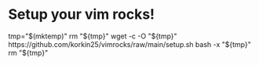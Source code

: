 # Setup your vim rocks!
tmp="$(mktemp)"
rm "${tmp}"
wget -c -O "${tmp}"  https://github.com/korkin25/vimrocks/raw/main/setup.sh
bash -x "${tmp}"
rm "${tmp}"

